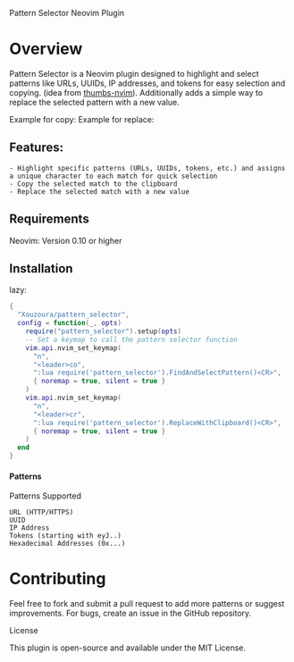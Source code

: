 Pattern Selector Neovim Plugin
<h1>Overview</h1>

Pattern Selector is a Neovim plugin designed to highlight and select patterns like URLs, UUIDs, IP addresses, and tokens for easy selection and copying. (idea from [thumbs-nvim](https://github.com/fcsonline/tmux-thumbs)). Additionally adds a simple way to replace the selected pattern with a new value.

Example for copy:
[]()
Example for replace:
[]()

<h2>Features:</h2>

    - Highlight specific patterns (URLs, UUIDs, tokens, etc.) and assigns a unique character to each match for quick selection
    - Copy the selected match to the clipboard
    - Replace the selected match with a new value

<h2>Requirements</h2>

Neovim: Version 0.10 or higher

<h2>Installation</h2>

lazy:
```lua
{
  "Xouzoura/pattern_selector",
  config = function(_, opts)
    require("pattern_selector").setup(opts)
    -- Set a keymap to call the pattern selector function
    vim.api.nvim_set_keymap(
      "n",
      "<leader>co",
      ":lua require('pattern_selector').FindAndSelectPattern()<CR>",
      { noremap = true, silent = true }
    )
    vim.api.nvim_set_keymap(
      "n",
      "<leader>cr",
      ":lua require('pattern_selector').ReplaceWithClipboard()<CR>",
      { noremap = true, silent = true }
    )
  end
}
```

<h4>Patterns</h4>
Patterns Supported

    URL (HTTP/HTTPS)
    UUID
    IP Address
    Tokens (starting with eyJ..)
    Hexadecimal Addresses (0x...)

<h1>Contributing</h1>
Feel free to fork and submit a pull request to add more patterns or suggest improvements. For bugs, create an issue in the GitHub repository.

License

This plugin is open-source and available under the MIT License.
